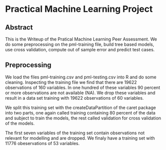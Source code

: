 # Practical Machine Learning Project
##  Abstract

This is the Writeup of the Pratical Machine Learning Peer Assessment.
We do some preprocessing on the pml-training file, build tree based models, use cross validation, compute out of sample error and predict test cases. 

## Preprocessing

We load the files pml-training.csv and pml-testing.csv into R and do some cleaning. Inspecting the training file we find that there are 19622 observations of 160 variables. In one hundred of these variables 90 percent or more observations
are not available (NA). We drop these variables and result in a data set training with 19622 observations of 60 variables.

We split this training set with the createDataPartition of the caret package
into two parts, one again called training containing 80 percent of the data and subject to train the models, the 
rest called validation for cross validation of the models.

The first seven variables of the training set contain observations not relevant for modelling and are dropped. We finaly have a training set with 11776 obeservations of 53 variables.
